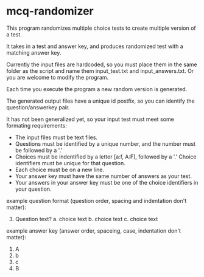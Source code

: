 # mcq-randomizer

This program randomizes multiple choice tests to create multiple version of
a test.

It takes in a test and answer key, and produces randomized test with a matching answer key.

Currently the input files are hardcoded, so you must place them in the same
folder as the script and name them input_test.txt and input_answers.txt. Or
you are welcome to modify the program.

Each time you execute the program a new random version is generated.

The generated output files have a unique id postfix, so you can identify
the question/answerkey pair.

It has not been generalized yet, so your input test must meet some formating
requirements:
- The input files must be text files.
- Questions must be identified by a unique number, and the number must be followed by a '.'
- Choices must be indentified by a letter [a:f, A:F], followed by a '.' Choice identifiers
  must be unique for that question.
- Each choice must be on a new line.
- Your answer key must have the same number of answers as your test.
- Your answers in your answer key must be one of the choice identifiers in your
  question.

example question format (question order, spacing and indentation don't matter):

3.  Question text?
    a. choice text
    b. choice text
    c. choice text

example answer key (answer order, spaceing, case, indentation don't matter):

1. A
2. b
3. c
4. B


